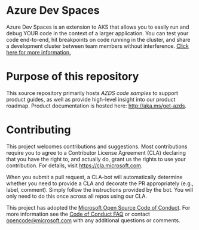 # Azure Dev Spaces
Azure Dev Spaces is an extension to AKS that allows you to easily run and debug YOUR code in the context of a larger application. You can test your code end-to-end, hit breakpoints on code running in the cluster, and share a development cluster between team members without interference. [Click here for more information.](https://aka.ms/signup-azds)

# Purpose of this repository
This source repository primarily hosts *AZDS code samples* to support product guides, as well as provide high-level insight into our product roadmap. Product documentation is hosted here: http://aka.ms/get-azds.


# Contributing
This project welcomes contributions and suggestions.  Most contributions require you to agree to a
Contributor License Agreement (CLA) declaring that you have the right to, and actually do, grant us
the rights to use your contribution. For details, visit https://cla.microsoft.com.

When you submit a pull request, a CLA-bot will automatically determine whether you need to provide
a CLA and decorate the PR appropriately (e.g., label, comment). Simply follow the instructions
provided by the bot. You will only need to do this once across all repos using our CLA.

This project has adopted the [Microsoft Open Source Code of Conduct](https://opensource.microsoft.com/codeofconduct/).
For more information see the [Code of Conduct FAQ](https://opensource.microsoft.com/codeofconduct/faq/) or
contact [opencode@microsoft.com](mailto:opencode@microsoft.com) with any additional questions or comments.
